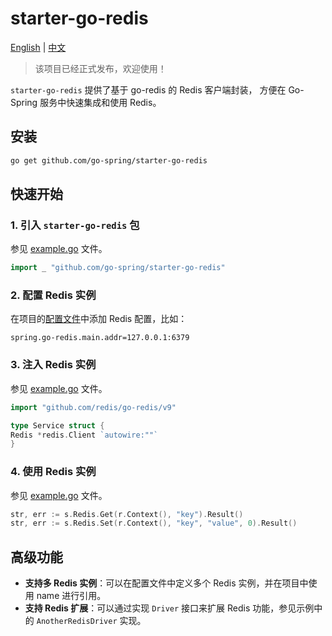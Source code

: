 # starter-go-redis

[English](README.md) | [中文](README_CN.md)

> 该项目已经正式发布，欢迎使用！

`starter-go-redis` 提供了基于 go-redis 的 Redis 客户端封装，
方便在 Go-Spring 服务中快速集成和使用 Redis。

## 安装

```bash
go get github.com/go-spring/starter-go-redis
```

## 快速开始

### 1. 引入 `starter-go-redis` 包

参见 [example.go](example/example.go) 文件。

```go
import _ "github.com/go-spring/starter-go-redis"
```

### 2. 配置 Redis 实例

在项目的[配置文件](example/conf/app.properties)中添加 Redis 配置，比如：

```properties
spring.go-redis.main.addr=127.0.0.1:6379
```

### 3. 注入 Redis 实例

参见 [example.go](example/example.go) 文件。

```go
import "github.com/redis/go-redis/v9"

type Service struct {
Redis *redis.Client `autowire:""`
}
```

### 4. 使用 Redis 实例

参见 [example.go](example/example.go) 文件。

```go
str, err := s.Redis.Get(r.Context(), "key").Result()
str, err := s.Redis.Set(r.Context(), "key", "value", 0).Result()
```

## 高级功能

* **支持多 Redis 实例**：可以在配置文件中定义多个 Redis 实例，并在项目中使用 name 进行引用。
* **支持 Redis 扩展**：可以通过实现 `Driver` 接口来扩展 Redis 功能，参见示例中的 `AnotherRedisDriver` 实现。
